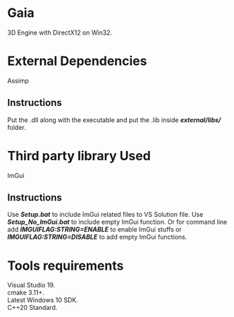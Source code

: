 # Gaia
3D Engine with DirectX12 on Win32.

# External Dependencies
Assimp
## Instructions
Put the .dll along with the executable and put the .lib inside
***external/libs/*** folder.

# Third party library Used
ImGui
## Instructions
Use ***Setup.bat*** to include ImGui related files to VS Solution file.
Use ***Setup_No_ImGui.bat*** to include empty ImGui function. Or for 
command line add ***IMGUIFLAG:STRING=ENABLE*** to enable ImGui stuffs
or ***IMGUIFLAG:STRING=DISABLE*** to add empty ImGui functions.

# Tools requirements
Visual Studio 19.\
cmake 3.11+.\
Latest Windows 10 SDK.\
C++20 Standard.
